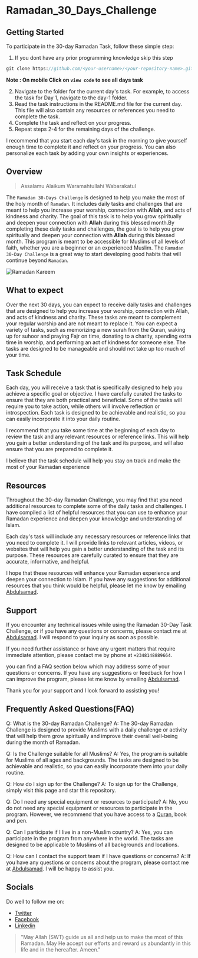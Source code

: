 # Ramadan_30_Days_Challenge

## Getting Started

To participate in the 30-day Ramadan Task, follow these simple step:

1. If you dont have any prior programming knowledge skip this step

``` c
git clone https://github.com/<your-username>/<your-repository-name>.git
```
**Note : On mobile Click on `view code` to see all days task**

2. Navigate to the folder for the current day's task. For example, to access the task for Day 1, navigate to the day-1 folder.
3. Read the task instructions in the README.md file for the current day. This file will also contain any resources or references you need to complete the task.
4. Complete the task and reflect on your progress.
5. Repeat steps 2-4 for the remaining days of the challenge.

I recommend that you start each day's task in the morning to give yourself enough time to complete it and reflect on your progress. You can also personalize each task by adding your own insights or experiences.

##  Overview

> Assalamu Alaikum Waramahtullahi Wabarakatul

The `Ramadan 30-Days Challenge` is designed to help you make the most of the holy month of `Ramadan`. It includes daily tasks and challenges that are meant to help you increase your worship, connection with **Allah**, and acts of kindness and charity. The goal of this task is to help you grow spiritually and deepen your connection with **Allah** during this blessed month.By completing these daily tasks and challenges, the goal is to help you grow spiritually and deepen your connection with **Allah** during this blessed month. This program is meant to be accessible for Muslims of all levels of faith, whether you are a beginner or an experienced Muslim. The `Ramadan 30-Day Challenge` is a great way to start developing good habits that will continue beyond `Ramadan`.

![Ramadan Kareem](https://images.unsplash.com/photo-1563300365-9c77e472e7a5?ixlib=rb-4.0.3&ixid=MnwxMjA3fDB8MHxzZWFyY2h8Mnx8cmFtYWRhbiUyMG11YmFyYWt8ZW58MHx8MHx8&auto=format&fit=crop&w=700&q=60)

## What to expect

Over the next 30 days, you can expect to receive daily tasks and challenges that are designed to help you increase your worship, connection with Allah, and acts of kindness and charity. These tasks are meant to complement your regular worship and are not meant to replace it. You can expect a variety of tasks, such as memorizing a new surah from the Quran, waking up for suhoor and praying Fajr on time, donating to a charity, spending extra time in worship, and performing an act of kindness for someone else. The tasks are designed to be manageable and should not take up too much of your time.

## Task Schedule

Each day, you will receive a task that is specifically designed to help you achieve a specific goal or objective. I have carefully curated the tasks to ensure that they are both practical and beneficial. Some of the tasks will require you to take action, while others will involve reflection or introspection. Each task is designed to be achievable and realistic, so you can easily incorporate it into your daily routine.

I recommend that you take some time at the beginning of each day to review the task and any relevant resources or reference links. This will help you gain a better understanding of the task and its purpose, and will also ensure that you are prepared to complete it.

I believe that the task schedule will help you stay on track and make the most of your Ramadan experience

## Resources

Throughout the 30-day Ramadan Challenge, you may find that you need additional resources to complete some of the daily tasks and challenges. I have compiled a list of helpful resources that you can use to enhance your Ramadan experience and deepen your knowledge and understanding of Islam.

Each day's task will include any necessary resources or reference links that you need to complete it. I will provide links to relevant articles, videos, or websites that will help you gain a better understanding of the task and its purpose. These resources are carefully curated to ensure that they are accurate, informative, and helpful.

I hope that these resources will enhance your Ramadan experience and deepen your connection to Islam. If you have any suggestions for additional resources that you think would be helpful, please let me know by emailing [Abdulsamad](jimohsamad2005@gmail.com).

## Support

If you encounter any technical issues while using the Ramadan 30-Day Task Challenge, or if you have any questions or concerns, please contact me at [Abdulsamad](jimohsamad2005@gmail.com). I will respond to your inquiry as soon as possible.

If you need further assistance or have any urgent matters that require immediate attention, please contact me by phone at `+2348148889664`.

you can find a FAQ section below which may address some of your questions or concerns. If you have any suggestions or feedback for how I can improve the program, please let me know by emailing [Abdulsamad](jimohsamad2005@gmail.com).

Thank you for your support and I look forward to assisting you!

## Frequently Asked Questions(FAQ)

Q: What is the 30-day Ramadan Challenge?
A: The 30-day Ramadan Challenge is designed to provide Muslims with a daily challenge or activity that will help them grow spiritually and improve their overall well-being during the month of Ramadan.

Q: Is the Challenge suitable for all Muslims?
A: Yes, the program is suitable for Muslims of all ages and backgrounds. The tasks are designed to be achievable and realistic, so you can easily incorporate them into your daily routine.

Q: How do I sign up for the Challenge?
A: To sign up for the Challenge, simply visit this page and star this repository.

Q: Do I need any special equipment or resources to participate?
A: No, you do not need any special equipment or resources to participate in the program. However, we recommend that you have access to a [Quran](www.quran.com), book and pen.

Q: Can I participate if I live in a non-Muslim country?
A: Yes, you can participate in the program from anywhere in the world. The tasks are designed to be applicable to Muslims of all backgrounds and locations.

Q: How can I contact the support team if I have questions or concerns?
A: If you have any questions or concerns about the program, please contact me at [Abdulsamad](jimohsamad2005@gmail.com). I will be happy to assist you.

## Socials

Do well to follow me on:

- [Twitter](https://twitter.com/buk_ola01)
- [Facebook](https://facebook.com/abdulsamad.jimoh.73)
- [Linkedin](https://www.linkedin.com/in/buk-ola01/)


> "May Allah (SWT) guide us all and help us to make the most of this Ramadan. May He accept our efforts and reward us abundantly in this life and in the hereafter. Ameen."
